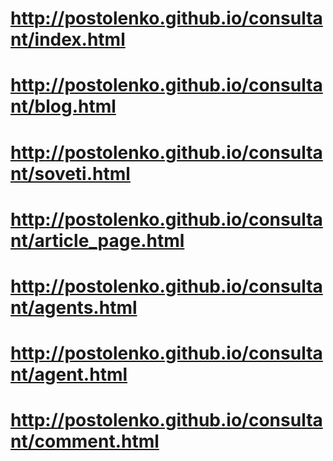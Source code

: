 # http://postolenko.github.io/consultant/index.html
# http://postolenko.github.io/consultant/blog.html
# http://postolenko.github.io/consultant/soveti.html
# http://postolenko.github.io/consultant/article_page.html
# http://postolenko.github.io/consultant/agents.html
# http://postolenko.github.io/consultant/agent.html
# http://postolenko.github.io/consultant/comment.html